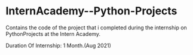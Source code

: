 # InternAcademy--Python-Projects
Contains the code of the project that i completed during the internship on PythonProjects at the Intern Academy.

Duration Of Internship: 1 Month.(Aug 2021)
